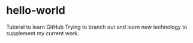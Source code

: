 # hello-world
Tutorial to learn GitHub
Trying to branch out and learn new technology to supplement my current work.
